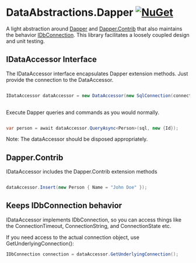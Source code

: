 # DataAbstractions.Dapper [![NuGet](https://img.shields.io/nuget/v/DataAbstractions.Dapper.svg)](https://www.nuget.org/packages/DataAbstractions.Dapper/) 
A light abstraction around [Dapper](https://github.com/StackExchange/Dapper)
 and [Dapper.Contrib](https://github.com/StackExchange/Dapper/tree/master/Dapper.Contrib) that also maintains the behavior [IDbConnection](https://docs.microsoft.com/en-us/dotnet/api/system.data.idbconnection). This library facilitates a loosely coupled design and unit testing.
## IDataAccessor Interface

The IDataAccessor interface encapsulates Dapper extension methods.  Just provide the connection to the DataAccessor.

```csharp

IDataAccessor dataAccessor = new DataAccessor(new SqlConnection(connectionString));
        
```
Execute Dapper queries and commands as you would normally.  

```csharp

var person = await dataAccessor.QueryAsync<Person>(sql, new {Id});

 ```

 Note:   The dataAccessor should be disposed appropriately.

## Dapper.Contrib 

IDataAccessor includes the Dapper.Contrib extension methods

```csharp

dataAccessor.Insert(new Person { Name = "John Doe" });

```

## Keeps IDbConnection behavior

IDataAccessor implements IDbConnection, so you can access things like the ConnectionTimeout, ConnectionString, and ConnectionState etc.

If you need access to the actual connection object, use GetUnderlyingConnection(): 

```csharp
IDbConnection connection = dataAccessor.GetUnderlyingConnection();
```